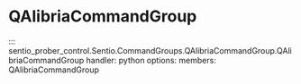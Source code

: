 # QAlibriaCommandGroup

::: sentio_prober_control.Sentio.CommandGroups.QAlibriaCommandGroup.QAlibriaCommandGroup
handler: python
	options:
		members:
			QAlibriaCommandGroup
